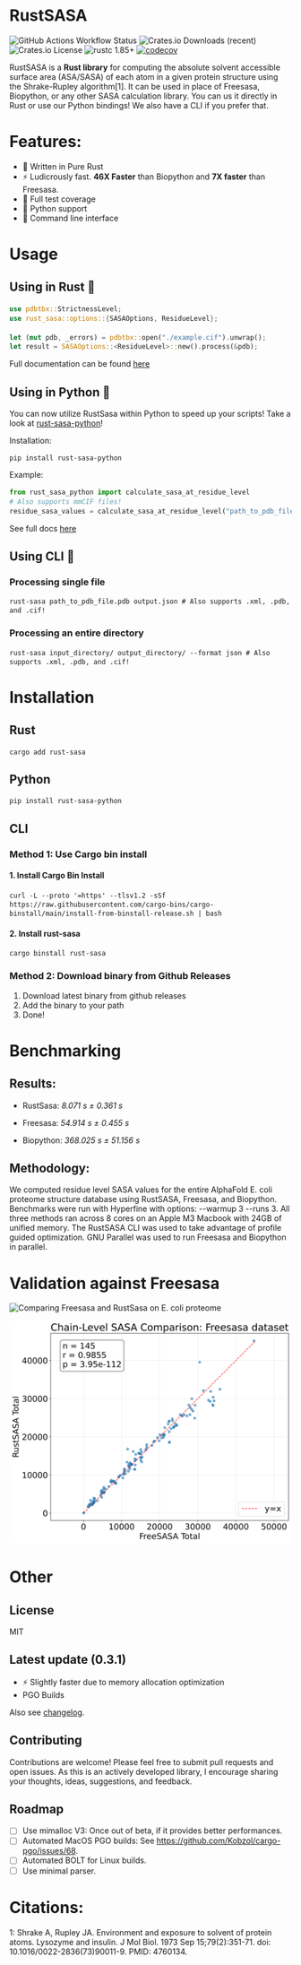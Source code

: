 # RustSASA
![GitHub Actions Workflow Status](https://img.shields.io/github/actions/workflow/status/maxall41/RustSASA/rust.yml)
![Crates.io Downloads (recent)](https://img.shields.io/crates/dr/rust-sasa)
![Crates.io License](https://img.shields.io/crates/l/rust-sasa)
![rustc 1.85+](https://img.shields.io/badge/msrv-rustc_1.85+-red.svg)
[![codecov](https://codecov.io/github/maxall41/rustsasa/graph/badge.svg?token=SHM6RRMKSL)](https://codecov.io/github/maxall41/rustsasa)

RustSASA is a **Rust library** for computing the absolute solvent accessible surface area (ASA/SASA) of each atom in a given protein structure using the Shrake-Rupley algorithm[1]. It can be used in place of Freesasa, Biopython, or any other SASA calculation library. You can us it directly in Rust or use our Python bindings! We also have a CLI if you prefer that.

# Features:
- 🦀 Written in Pure Rust
- ⚡️ Ludicrously fast. **46X Faster** than Biopython and **7X faster** than Freesasa.
- 🧪 Full test coverage
- 🐍 Python support
- 🤖 Command line interface

# Usage

## Using in Rust 🦀

```rust
use pdbtbx::StrictnessLevel;
use rust_sasa::options::{SASAOptions, ResidueLevel};

let (mut pdb, _errors) = pdbtbx::open("./example.cif").unwrap();
let result = SASAOptions::<ResidueLevel>::new().process(&pdb);

```
Full documentation can be found [here](https://docs.rs/rust-sasa/latest/rust_sasa/)

## Using in Python 🐍

You can now utilize RustSasa within Python to speed up your scripts! Take a look at [rust-sasa-python](https://github.com/maxall41/rust-sasa-python)!

Installation:
```
pip install rust-sasa-python
```
Example:
```python
from rust_sasa_python import calculate_sasa_at_residue_level
# Also supports mmCIF files!
residue_sasa_values = calculate_sasa_at_residue_level("path_to_pdb_file.pdb")
```
See full docs [here](https://github.com/maxall41/rust-sasa-python/blob/main/DOCS.md)

## Using CLI 🤖

### Processing single file

```console
rust-sasa path_to_pdb_file.pdb output.json # Also supports .xml, .pdb, and .cif!
```

### Processing an entire directory

```console
rust-sasa input_directory/ output_directory/ --format json # Also supports .xml, .pdb, and .cif!
```

# Installation

## Rust

```console
cargo add rust-sasa
```

## Python

```console
pip install rust-sasa-python
```

## CLI

### Method 1: Use Cargo bin install

#### 1. Install Cargo Bin Install
```console
curl -L --proto '=https' --tlsv1.2 -sSf https://raw.githubusercontent.com/cargo-bins/cargo-binstall/main/install-from-binstall-release.sh | bash
```

#### 2. Install rust-sasa
```console
cargo binstall rust-sasa
```

### Method 2: Download binary from Github Releases

1. Download latest binary from github releases
2. Add the binary to your path
3. Done!

# Benchmarking

## Results:

- RustSasa: *8.071 s ±  0.361 s*

- Freesasa: *54.914 s ±  0.455 s*

- Biopython: *368.025 s ± 51.156 s*

## Methodology:

We computed residue level SASA values for the entire AlphaFold E. coli proteome structure database using RustSASA, Freesasa, and Biopython. Benchmarks were run with Hyperfine with options: --warmup 3 --runs 3. All three methods ran across 8 cores on an Apple M3 Macbook with 24GB of unified memory. The RustSASA CLI was used to take advantage of profile guided optimization. GNU Parallel was used to run Freesasa and Biopython in parallel.


# Validation against Freesasa

![Comparing Freesasa and RustSasa on E. coli proteome](https://github.com/maxall41/RustSASA/blob/main/imgs/sasa_chain_comparison_E_coli.svg)


![Comparing Freesasa and RustSasa on Freesasa comparison dataset](https://github.com/maxall41/RustSASA/blob/main/imgs/sasa_chain_comparison_freesasa_ds.svg)

# Other

## License
MIT

## Latest update (0.3.1)

- ⚡️ Slightly faster due to memory allocation optimization
- PGO Builds

Also see [changelog](https://github.com/maxall41/rustsasa/blob/master/CHANGELOG.md).

## Contributing

Contributions are welcome! Please feel free to submit pull requests and open issues. As this is an actively developed library, I encourage sharing your thoughts, ideas, suggestions, and feedback.

## Roadmap

- [ ] Use mimalloc V3: Once out of beta, if it provides better performances.
- [ ] Automated MacOS PGO builds: See https://github.com/Kobzol/cargo-pgo/issues/68.
- [ ] Automated BOLT for Linux builds.
- [ ] Use minimal parser.

# Citations:
1: Shrake A, Rupley JA. Environment and exposure to solvent of protein atoms. Lysozyme and insulin. J Mol Biol. 1973 Sep 15;79(2):351-71. doi: 10.1016/0022-2836(73)90011-9. PMID: 4760134.
